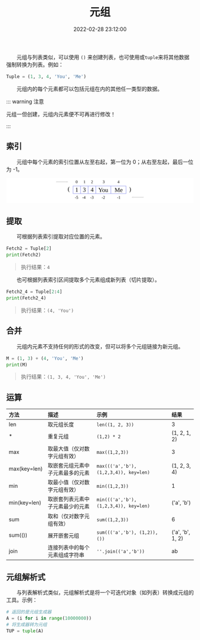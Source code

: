 ﻿---
title: 元组
date: 2022-02-28 23:12:00
tags:
 - Python 基础
categories:
 - 数据类型
---

&emsp;&emsp;元组与列表类似，可以使用 `()`  来创建列表，也可使用或`tuple`来将其他数据强制转换为列表。例如：

```python
Tuple = (1, 3, 4, 'You', 'Me')
```
&emsp;&emsp;元组内的每个元素都可以包括元组在内的其他任一类型的数据。

::: warning 注意

元组一但创建，元组内元素便不可再进行修改！

:::

## 索引

&emsp;&emsp;元组中每个元素的索引位置从左至右起，第一位为 0；从右至左起，最后一位为 -1。

![](/python/tupleindex.svg)

## 提取

&emsp;&emsp;可根据列表索引提取对应位置的元素。

```python
Fetch2 = Tuple[2]
print(Fetch2)
```
> 执行结果：`4`

&emsp;&emsp;也可根据列表索引区间提取多个元素组成新列表（切片提取）。

```python
Fetch2_4 = Tuple[2:4]
print(Fetch2_4)
```
> 执行结果：`(4, 'You')`

## 合并

&emsp;&emsp;元组内元素不支持任何的形式的改变，但可以将多个元组链接为新元组。

```python
M = (1, 3) + (4, 'You', 'Me')
print(M)
```

> 执行结果：`(1, 3, 4, 'You', 'Me') `

## 运算

| 方法         | 描述                             | 示例                                   | 结果             |
| :----------- | :------------------------------- | :------------------------------------- | :--------------- |
| len          | 取元组长度                       | `len((1, 2, 3))`                       | 3                |
| *            | 重复元组                         | `(1,2) * 2`                            | (1, 2, 1, 2)     |
| max          | 取最大值（仅对数字元组有效）     | `max((1,2,3))`                         | 3                |
| max(key=len) | 取嵌套元组元素中子元素最多的元素 | `max((('a','b'), (1,2,3,4)), key=len)` | (1, 2, 3, 4)     |
| min          | 取最小值（仅对数字元组有效）     | `min((1,2,3))`                         | 1                |
| min(key=len) | 取嵌套列表元素中子元素最少的元素 | `min((('a','b'), (1,2,3,4)), key=len)` | ('a', 'b')       |
| sum          | 取和（仅对数字元组有效）         | `sum((1,2,3))`                         | 6                |
| sum(())      | 展开嵌套元组                     | `sum((('a','b'), (1,2)), ())`          | ('a', 'b', 1, 2) |
| join         | 连接列表中的每个元素组成字符串   | `''.join(('a','b'))`                   | ab               |

## 元组解析式

&emsp;&emsp;与列表解析式类似，元组解析式是将一个可迭代对象（如列表）转换成元组的工具。示例：

```python
# 返回的是元组生成器
A = (i for i in range(10000000))
# 将生成器转为元组
TUP = tuple(A)
```




